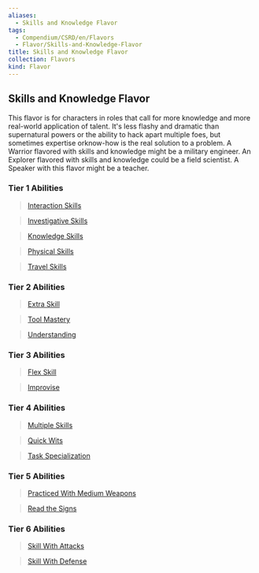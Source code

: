 ```yaml
---
aliases:
  - Skills and Knowledge Flavor
tags:
  - Compendium/CSRD/en/Flavors
  - Flavor/Skills-and-Knowledge-Flavor
title: Skills and Knowledge Flavor
collection: Flavors
kind: Flavor
---
```

## Skills and Knowledge Flavor    
This flavor is for characters in roles that call for more knowledge and more real-world application of talent. It's less flashy and dramatic than  supernatural powers or the ability to hack apart multiple foes, but sometimes expertise orknow-how is the real solution to a problem. A Warrior flavored with skills and knowledge might be a military engineer. An Explorer flavored with skills and knowledge could be a field scientist. A Speaker with this flavor might be a teacher.    
###  Tier 1 Abilities  
>[Interaction Skills](Interaction-Skills.md)  
>[Investigative Skills](Investigative-Skills.md)  
>[Knowledge Skills](Knowledge-Skills.md)  
>[Physical Skills](Physical-Skills.md)  
>[Travel Skills](Travel-Skills.md)  
  
### Tier 2 Abilities  
>[Extra Skill](Extra-Skill.md)  
>[Tool Mastery](Tool-Mastery.md)  
>[Understanding](Understanding.md)  
  
### Tier 3 Abilities  
>[Flex Skill](Flex-Skill.md)  
>[Improvise](Improvise.md)  
  
### Tier 4 Abilities  
>[Multiple Skills](Multiple-Skills.md)  
>[Quick Wits](Quick-Wits.md)  
>[Task Specialization](Task-Specialization.md)  
  
### Tier 5 Abilities  
>[Practiced With Medium Weapons](Practiced-With-Medium-Weapons.md)  
>[Read the Signs](Read-the-Signs.md)  
  
### Tier 6 Abilities  
>[Skill With Attacks](Skill-With-Attacks.md)  
>[Skill With Defense](Skill-With-Defense.md)  
